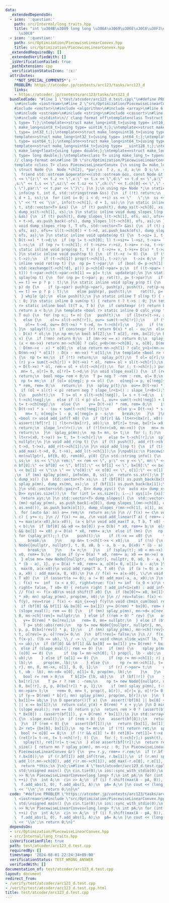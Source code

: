 ```yaml
---
data:
  _extendedDependsOn:
  - icon: ':question:'
    path: src/Internal/long_traits.hpp
    title: "int \u304B\u3089 long long \u306A\u3069\u306E\u30C6\u30F3\u30D7\u30EC\u30FC\
      \u30C8"
  - icon: ':question:'
    path: src/Optimization/PiecewiseLinearConvex.hpp
    title: src/Optimization/PiecewiseLinearConvex.hpp
  _extendedRequiredBy: []
  _extendedVerifiedWith: []
  _isVerificationFailed: true
  _pathExtension: cpp
  _verificationStatusIcon: ':x:'
  attributes:
    '*NOT_SPECIAL_COMMENTS*': ''
    PROBLEM: https://atcoder.jp/contests/arc123/tasks/arc123_d
    links:
    - https://atcoder.jp/contests/arc123/tasks/arc123_d
  bundledCode: "#line 1 \"test/atcoder/arc123_d.test.cpp\"\n#define PROBLEM \"https://atcoder.jp/contests/arc123/tasks/arc123_d\"\
    \n#include <iostream>\n#line 2 \"src/Optimization/PiecewiseLinearConvex.hpp\"\n\
    #include <vector>\n#include <algorithm>\n#include <array>\n#line 6 \"src/Optimization/PiecewiseLinearConvex.hpp\"\
    \n#include <sstream>\n#include <string>\n#include <cassert>\n#line 2 \"src/Internal/long_traits.hpp\"\
    \n#include <cstdint>\n// clang-format off\ntemplate<class T>struct make_long{using\
    \ type= T;};\ntemplate<>struct make_long<int8_t>{using type= int16_t;};\ntemplate<>struct\
    \ make_long<uint8_t>{using type= uint16_t;};\ntemplate<>struct make_long<int16_t>{using\
    \ type= int32_t;};\ntemplate<>struct make_long<uint16_t>{using type= uint32_t;};\n\
    template<>struct make_long<int32_t>{using type= int64_t;};\ntemplate<>struct make_long<uint32_t>{using\
    \ type= uint64_t;};\ntemplate<>struct make_long<int64_t>{using type= __int128_t;};\n\
    template<>struct make_long<uint64_t>{using type= __uint128_t;};\ntemplate<>struct\
    \ make_long<float>{using type= double;};\ntemplate<>struct make_long<double>{using\
    \ type= long double;};\ntemplate<class T> using make_long_t= typename make_long<T>::type;\n\
    // clang-format on\n#line 10 \"src/Optimization/PiecewiseLinearConvex.hpp\"\n\
    template <class T> class PiecewiseLinearConvex {\n using D= make_long_t<T>;\n\
    \ struct Node {\n  Node *ch[2], *par;\n  T z, x, d, a;\n  D s;\n  size_t sz;\n\
    \  friend std::ostream &operator<<(std::ostream &os, const Node &t) { return os\
    \ << \"{z:\" << t.z << \",x:\" << t.x << \",d:\" << t.d << \",a:\" << t.a << \"\
    ,s:\" << t.s << \",sz:\" << t.sz << \",ch:(\" << t.ch[0] << \",\" << t.ch[1] <<\
    \ \"),par:\" << t.par << \"}\"; }\n };\n using np= Node *;\n static inline void\
    \ info(np t, int d, std::stringstream &ss) {\n  if (!t) return;\n  push(t), info(t->ch[0],\
    \ d + 1, ss);\n  for (int i= 0; i < d; ++i) ss << \"   \";\n  ss << \" \u25A0\
    \ \" << *t << '\\n', info(t->ch[1], d + 1, ss);\n }\n static inline void dump_xs(np\
    \ t, std::vector<T> &xs) {\n  if (t) push(t), dump_xs(t->ch[0], xs), xs.push_back(t->x),\
    \ dump_xs(t->ch[1], xs);\n }\n static inline void dump_slopes_l(np t, T ofs, std::vector<T>\
    \ &as) {\n  if (t) push(t), dump_slopes_l(t->ch[1], ofs, as), ofs+= sl(t->ch[1])\
    \ + t->d, as.push_back(-ofs), dump_slopes_l(t->ch[0], ofs, as);\n }\n static inline\
    \ void dump_slopes_r(np t, T ofs, std::vector<T> &as) {\n  if (t) push(t), dump_slopes_r(t->ch[0],\
    \ ofs, as), ofs+= sl(t->ch[0]) + t->d, as.push_back(ofs), dump_slopes_r(t->ch[1],\
    \ ofs, as);\n }\n static inline void update(np t) {\n  t->sz= 1, t->a= t->d, t->s=\
    \ D(t->x) * t->d;\n  if (np l= t->ch[0]; l) t->sz+= l->sz, t->a+= l->a, t->s+=\
    \ l->s;\n  if (np r= t->ch[1]; r) t->sz+= r->sz, t->a+= r->a, t->s+= r->s;\n }\n\
    \ static inline void prop(np t, T v) { t->z+= v, t->s+= D(v) * t->a, t->x+= v;\
    \ }\n static inline void push(np t) {\n  if (t->z != 0) {\n   if (t->ch[0]) prop(t->ch[0],\
    \ t->z);\n   if (t->ch[1]) prop(t->ch[1], t->z);\n   t->z= 0;\n  }\n }\n static\
    \ inline void rot(np t) {\n  np p= t->par;\n  if (bool d= p->ch[1] == t; (p->ch[d]=\
    \ std::exchange(t->ch[!d], p))) p->ch[d]->par= p;\n  if ((t->par= std::exchange(p->par,\
    \ t))) t->par->ch[t->par->ch[1] == p]= t;\n  update(p);\n }\n static inline void\
    \ splay(np t) {\n  for (np p= t->par; p; rot(t), p= t->par)\n   if (p->par) rot(p->par->ch[p->ch[1]\
    \ == t] == p ? p : t);\n }\n static inline void splay_p(np t) {\n  if (np p= t->par;\
    \ p) do {\n    if (p->par) push(p->par), push(p), push(t), rot(p->par->ch[p->ch[1]\
    \ == t] == p ? p : t);\n    else push(p), push(t);\n    rot(t), p= t->par;\n \
    \  } while (p);\n  else push(t);\n }\n static inline T sl(np t) { return t ? t->a\
    \ : 0; }\n static inline D sum(np t) { return t ? t->s : 0; }\n template <bool\
    \ r> static inline bool lt(T a, T b) {\n  if constexpr (r) return b < a;\n  else\
    \ return a < b;\n }\n template <bool r> static inline D calc_y(np t, T x, T ol,\
    \ T ou) {\n  for (np n;; t= n) {\n   push(t);\n   if (lt<r>(t->x, x)) n= t->ch[!r];\n\
    \   else {\n    ol+= sl(t->ch[!r]), ou+= sum(t->ch[!r]);\n    if (t->x == x) break;\n\
    \    ol+= t->d, ou+= D(t->x) * t->d, n= t->ch[r];\n   }\n   if (!n) break;\n \
    \ }\n  splay(t);\n  if constexpr (r) return D(x) * ol - ou;\n  else return ou\
    \ - D(x) * ol;\n }\n np mn;\n bool bf[2];\n T o[2], rem, bx[2];\n D y;\n D calc_y(T\
    \ x) {\n  if (!mn) return 0;\n  if (mn->x == x) return 0;\n  splay_p(mn);\n  if\
    \ (x < mn->x) return mn->ch[0] ? calc_y<0>(mn->ch[0], x, o[0], D(mn->x) * o[0])\
    \ : D(mn->x - x) * o[0];\n  else return mn->ch[1] ? calc_y<1>(mn->ch[1], x, o[1],\
    \ D(mn->x) * o[1]) : D(x - mn->x) * o[1];\n }\n template <bool r> void slope_lr()\
    \ {\n  np t= mn;\n  if (!t) return;\n  splay_p(t);\n  T ol= o[r];\n  if constexpr\
    \ (r) y-= sum(t->ch[r]) + D(t->x) * ol, rem+= ol + sl(t->ch[r]);\n  else y+= sum(t->ch[r])\
    \ + D(t->x) * ol, rem-= ol + sl(t->ch[r]);\n  for (; t->ch[r];) push(t), t= t->ch[r];\n\
    \  mn= t, o[r]= 0, o[!r]= t->d;\n }\n void slope_eval() {\n  if (rem == 0 || !mn)\
    \ return;\n  bool neg= rem < 0;\n  T p= neg ? -rem : rem, ol= 0;\n  D ou= 0;\n\
    \  np t= mn;\n  if (ol= o[neg]; p <= ol) {\n   o[neg]-= p, o[!neg]+= p, y+= D(t->x)\
    \ * rem, rem= 0;\n   return;\n  }\n  splay_p(t);\n  ou+= D(t->x) * ol;\n  t= t->ch[neg];\n\
    \  if (ol + sl(t) < p) return neg ? slope_lr<1>() : slope_lr<0>();\n  for (;;)\
    \ {\n   push(t);\n   T s= ol + sl(t->ch[!neg]), l= s + t->d;\n   if (p < s) t=\
    \ t->ch[!neg];\n   else if (l < p) ol= l, ou+= sum(t->ch[!neg]) + D(t->x) * t->d,\
    \ t= t->ch[neg];\n   else {\n    y+= D(t->x) * rem, rem= 0;\n    if (neg) y+=\
    \ D(t->x) * s - (ou + sum(t->ch[!neg]));\n    else y-= D(t->x) * s - (ou + sum(t->ch[!neg]));\n\
    \    mn= t, o[neg]= l - p, o[!neg]= p - s;\n    break;\n   }\n  }\n }\n template\
    \ <bool r> void add_inf(T x0) {\n  if (bf[r] && !lt<r>(bx[r], x0)) return;\n \
    \ assert(!bf[!r] || !lt<r>(bx[!r], x0));\n  bf[r]= true, bx[r]= x0;\n  if (!mn)\
    \ return;\n  slope_lr<!r>();\n  if (!lt<r>(x0, mn->x)) {\n   mn= nullptr;\n  \
    \ return;\n  }\n  splay_p(mn);\n  np t= mn, s= t;\n  for (; t;)\n   if (push(t);\
    \ lt<r>(x0, t->x)) s= t, t= t->ch[r];\n   else t= t->ch[!r];\n  splay(s), s->ch[r]=\
    \ nullptr;\n }\n void add_r(np t) {\n  if (t) push(t), add_r(t->ch[0]), add_max(0,\
    \ t->d, t->x), add_r(t->ch[1]);\n }\n void add_l(np t) {\n  if (t) push(t), add_l(t->ch[0]),\
    \ add_max(-t->d, 0, t->x), add_l(t->ch[1]);\n }\npublic:\n PiecewiseLinearConvex():\
    \ mn(nullptr), bf{0, 0}, rem(0), y(0) {}\n std::string info() {\n  std::stringstream\
    \ ss;\n  ss << \"\\n rem:\" << rem << \", y:\" << y << \", mn:\" << mn << \"\\\
    n bf[0]:\" << bf[0] << \", bf[1]:\" << bf[1] << \", bx[0]:\" << bx[0] << \", bx[1]:\"\
    \ << bx[1] << \"\\n \" << \"o[0]:\" << o[0] << \", o[1]:\" << o[1] << \"\\n\"\
    ;\n  if (mn) splay_p(mn), info(mn, 0, ss);\n  return ss.str();\n }\n std::vector<T>\
    \ dump_xs() {\n  std::vector<T> xs;\n  if (bf[0]) xs.push_back(bx[0]);\n  if (mn)\
    \ splay_p(mn), dump_xs(mn, xs);\n  if (bf[1]) xs.push_back(bx[1]);\n  return xs;\n\
    \ }\n std::vector<std::pair<T, D>> dump_xys() {\n  auto xs= dump_xs();\n  std::vector<std::pair<T,\
    \ D>> xys(xs.size());\n  for (int i= xs.size(); i--;) xys[i]= {xs[i], operator()(xs[i])};\n\
    \  return xys;\n }\n std::vector<T> dump_slopes() {\n  std::vector<T> as;\n  if\
    \ (mn) splay_p(mn), as.push_back(-o[0]), dump_slopes_l(mn->ch[0], o[0], as), std::reverse(as.begin(),\
    \ as.end()), as.push_back(o[1]), dump_slopes_r(mn->ch[1], o[1], as);\n  else as.push_back(0);\n\
    \  for (auto &a: as) a+= rem;\n  return as;\n }\n // f(x) += c\n void add_const(D\
    \ c) { y+= c; }\n // f(x) += ax, /\n void add_linear(T a) { rem+= a; }\n //  f(x)\
    \ += max(a(x-x0),b(x-x0)), (a < b)\n void add_max(T a, T b, T x0) {\n  assert(a\
    \ < b);\n  if (bf[0] && x0 <= bx[0]) y-= D(b) * x0, rem+= b;\n  else if (bf[1]\
    \ && bx[1] <= x0) y-= D(a) * x0, rem+= a;\n  else if (mn) {\n   np t= mn;\n  \
    \ for (splay_p(t);;) {\n    push(t);\n    if (t->x == x0) {\n     t->d+= b - a;\n\
    \     break;\n    }\n    np &n= t->ch[t->x < x0];\n    if (!n) {\n     n= new\
    \ Node{{nullptr, nullptr}, t, 0, x0, b - a, b - a, D(x0) * (b - a), 1}, t= n;\n\
    \     break;\n    }\n    t= n;\n   }\n   if (splay(t); x0 < mn->x) y-= D(b) *\
    \ x0, rem+= b;\n   else if (y-= D(a) * x0, rem+= a; x0 == mn->x) o[1]+= b - a;\n\
    \  } else mn= new Node{{nullptr, nullptr}, nullptr, 0, x0, b - a, b - a, D(x0)\
    \ * (b - a), 1}, y-= D(a) * x0, rem+= a, o[0]= 0, o[1]= b - a;\n }\n // f(x) +=\
    \  max(0, a(x-x0))\n void add_ramp(T a, T x0) {\n  if (a != 0) a > 0 ? add_max(0,\
    \ a, x0) : add_max(a, 0, x0);\n }\n // f(x) += a|x-x0|, \\/\n void add_abs(T a,\
    \ T x0) {\n  if (assert(a >= 0); a != 0) add_max(-a, a, x0);\n }\n // right=false\
    \ : f(x) +=  inf  (x < x_0), right=true: f(x) += inf  (x_0 < x)\n void add_inf(bool\
    \ right= false, T x0= 0) { return right ? add_inf<1>(x0) : add_inf<0>(x0); }\n\
    \ // f(x) <- f(x-x0)\n void shift(T x0) {\n  if (bx[0]+= x0, bx[1]+= x0, y-= D(rem)\
    \ * x0; mn) splay_p(mn), prop(mn, x0);\n }\n // rev=false: f(x) <- min_{y<=x}\
    \ f(y), rev=true : f(x) <- min_{x<=y} f(y)\n void chmin_cum(bool rev= false) {\n\
    \  if (bf[0] && bf[1] && bx[0] == bx[1]) y+= D(rem) * bx[0], rem= 0;\n  else if\
    \ (slope_eval(); rem == 0) {\n   if (mn) splay_p(mn), mn->d= o[rev], o[!rev]=\
    \ 0, mn->ch[!rev]= nullptr;\n  } else if ((rem > 0) ^ rev) {\n   assert(bf[rev]);\n\
    \   y+= D(rem) * bx[rev];\n   rem= 0, mn= nullptr;\n  } else if (bf[!rev]) {\n\
    \   T p= std::abs(rem);\n   np t= new Node{{nullptr, nullptr}, mn, 0, bx[!rev],\
    \ p, p, D(bx[!rev]) * p, 1};\n   if (mn) splay_p(mn), mn->ch[!rev]= t;\n   mn=\
    \ t, o[rev]= p, o[!rev]= 0;\n  }\n  bf[!rev]= false;\n }\n //  f(x) <- min_{lb<=y<=ub}\
    \ f(x-y). (lb <= ub), \\_/ -> \\__/\n void chmin_slide_win(T lb, T ub) {\n  assert(lb\
    \ <= ub);\n  if (bf[0] && bf[1] && bx[0] == bx[1]) y+= D(rem) * bx[0], rem= 0;\n\
    \  else if (slope_eval(); rem == 0) {\n   if (mn) {\n    splay_p(mn);\n    if\
    \ (o[0] == 0) {\n     if (np l= mn->ch[0]; l) prop(l, lb - ub);\n     prop(mn,\
    \ ub);\n    } else if (o[1] == 0) {\n     if (np r= mn->ch[1]; r) prop(r, ub -\
    \ lb);\n     prop(mn, lb);\n    } else {\n     np r= mn->ch[1], t= new Node{{nullptr,\
    \ r}, mn, 0, mn->x, o[1], 0, 0, 1};\n     if (r) r->par= t;\n     update(t), prop(mn->ch[1]=\
    \ t, ub - lb), mn->d= o[0], o[1]= 0, prop(mn, lb);\n    }\n   }\n  } else {\n\
    \   bool r= rem > 0;\n   T b[2]= {lb, ub};\n   if (bf[!r]) {\n    y+= D(rem) *\
    \ bx[!r];\n    T p= r ? rem : -rem;\n    np t= new Node{{nullptr, nullptr}, nullptr,\
    \ 0, bx[!r], p, p, D(bx[!r]) * p, 1};\n    if (mn) splay_p(mn), t->ch[r]= mn,\
    \ mn->par= t;\n    rem= 0, mn= t, prop(t, b[r]), o[r]= p, o[!r]= 0;\n   } else\
    \ if (y-= D(rem) * b[r]; mn) splay_p(mn), prop(mn, b[r]);\n  }\n  bx[0]+= lb,\
    \ bx[1]+= ub;\n }\n D operator()(T x) {\n  assert(!bf[0] || bx[0] <= x), assert(!bf[1]\
    \ || x <= bx[1]);\n  return calc_y(x) + D(rem) * x + y;\n }\n D min() {\n  if\
    \ (slope_eval(); rem == 0) return y;\n  return rem > 0 ? (assert(bf[0]), y + D(rem)\
    \ * bx[0]) : (assert(bf[1]), y + D(rem) * bx[1]);\n }\n std::array<T, 2> argmin()\
    \ {\n  slope_eval();\n  if (rem > 0) {\n   assert(bf[0]);\n   return {bx[0], bx[0]};\n\
    \  }\n  if (rem < 0) {\n   assert(bf[1]);\n   return {bx[1], bx[1]};\n  }\n  std::array<T,\
    \ 2> ret= {bx[0], bx[1]};\n  np t= mn;\n  if (!t) return ret;\n  splay_p(t);\n\
    \  bool r= o[0] == 0;\n  if (!r && o[1] != 0) ret[0]= ret[1]= t->x;\n  else if\
    \ (ret[r]= t->x, t= t->ch[!r]; t) {\n   for (; t->ch[r];) push(t), t= t->ch[r];\n\
    \   splay(t), ret[!r]= t->x;\n  } else assert(bf[!r]);\n  return ret;\n }\n size_t\
    \ size() { return mn ? splay_p(mn), mn->sz : 0; }\n PiecewiseLinearConvex &operator+=(const\
    \ PiecewiseLinearConvex &r) {\n  y+= r.y, rem+= r.rem;\n  if (r.bf[0]) add_inf(false,\
    \ r.bx[0]);\n  if (r.bf[1]) add_inf(true, r.bx[1]);\n  if (r.mn) splay_p(r.mn),\
    \ add_l(r.mn->ch[0]), add_r(r.mn->ch[1]), add_max(-r.o[0], r.o[1], r.mn->x);\n\
    \  return *this;\n }\n};\n#line 4 \"test/atcoder/arc123_d.test.cpp\"\nusing namespace\
    \ std;\nsigned main() {\n cin.tie(0);\n ios::sync_with_stdio(0);\n int N;\n cin\
    \ >> N;\n PiecewiseLinearConvex<long long> f;\n int pA;\n for (int i= 0; i < N;\
    \ ++i) {\n  int A;\n  cin >> A;\n  if (i) f.shift(max(A - pA, 0)), f.chmin_cum();\n\
    \  f.add_abs(1, 0), f.add_abs(1, A);\n  pA= A;\n }\n cout << (long long)f.min()\
    \ << '\\n';\n return 0;\n}\n"
  code: "#define PROBLEM \"https://atcoder.jp/contests/arc123/tasks/arc123_d\"\n#include\
    \ <iostream>\n#include \"src/Optimization/PiecewiseLinearConvex.hpp\"\nusing namespace\
    \ std;\nsigned main() {\n cin.tie(0);\n ios::sync_with_stdio(0);\n int N;\n cin\
    \ >> N;\n PiecewiseLinearConvex<long long> f;\n int pA;\n for (int i= 0; i < N;\
    \ ++i) {\n  int A;\n  cin >> A;\n  if (i) f.shift(max(A - pA, 0)), f.chmin_cum();\n\
    \  f.add_abs(1, 0), f.add_abs(1, A);\n  pA= A;\n }\n cout << (long long)f.min()\
    \ << '\\n';\n return 0;\n}"
  dependsOn:
  - src/Optimization/PiecewiseLinearConvex.hpp
  - src/Internal/long_traits.hpp
  isVerificationFile: true
  path: test/atcoder/arc123_d.test.cpp
  requiredBy: []
  timestamp: '2024-08-01 22:24:34+09:00'
  verificationStatus: TEST_WRONG_ANSWER
  verifiedWith: []
documentation_of: test/atcoder/arc123_d.test.cpp
layout: document
redirect_from:
- /verify/test/atcoder/arc123_d.test.cpp
- /verify/test/atcoder/arc123_d.test.cpp.html
title: test/atcoder/arc123_d.test.cpp
---
```

